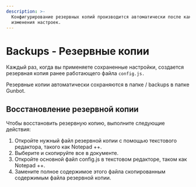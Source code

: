 ```yaml
---
description: >-
  Конфигурирование резервных копий производится автоматически после каждого
  изменения настроек.
---
```


# Backups - Резервные копии

 Каждый раз, когда вы применяете сохраненные настройки, создается резервная копия ранее работающего файла `config.js.` 

Резервные копии автоматически сохраняются в папке / backups в папке Gunbot.

## Восстановление резервной копии

Чтобы восстановить резервную копию, выполните следующие действия:

1. Откройте нужный файл резервной копии с помощью текстового редактора, такого как Notepad ++. 
2. Выберите и скопируйте все в документе. 
3. Откройте основной файл config.js в текстовом редакторе, таком как Notepad ++. 
4. Замените полное содержимое этого файла скопированным содержимым файла резервной копии.

